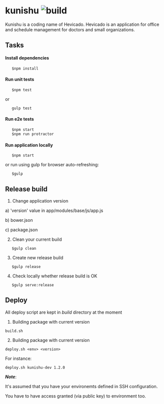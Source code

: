 kunishu ![build](https://circleci.com/gh/m-wrona/kunishu/tree/master.svg?style=svg&circle-token=84be672fc11e78f986d3d14439eac2ddc9cfc8cd)
=======

Kunishu is a coding name of Hevicado.
Hevicado is an application for office and schedule management for doctors and small organizations.

## Tasks

#### Install dependencies

```shell
   $npm install
```

#### Run unit tests

```shell
   $npm test
```

or

```shell
   gulp test
```

#### Run e2e tests

```shell
   $npm start
   $npm run protractor
```

#### Run application locally

```shell
   $npm start
```

or run using gulp for browser auto-refreshing:

```shell
   $gulp
```

## Release build

1) Change application version

a) 'version' value in app/modules/base/js/app.js

b) bower.json

c) package.json

2) Clean your current build

```shell
   $gulp clean
```
3) Create new release build

```shell
   $gulp release
```

4) Check locally whether release build is OK

```shell
   $gulp serve:release
```

## Deploy

All deploy script are kept in *build* directory at the moment

1) Building package with current version

```shell
build.sh
```

2) Building package with current version

```shell
deploy.sh <env> <version>
```

For instance:

```shell
deploy.sh kunishu-dev 1.2.0
```

***Note***: 

It's assumed that you have your environemts defined in SSH configuration. 

You have to have access granted (via public key) to environment too.

